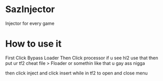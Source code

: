 # SazInjector
Injector for every game
# How to use it
First Click Bypass Loader Then Click processor if u see hl2 use that then put ur tf2 cheat file > Floader or somethin like that u gay ass nigga

then click inject and click insert while in tf2 to open and close menu
